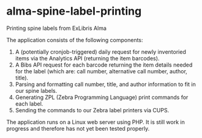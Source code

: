 # alma-spine-label-printing
Printing spine labels from ExLibris Alma

The application consists of the following components:
1. A (potentially cronjob-triggered) daily request for newly inventoried items via the Analytics API (returning the item barcodes).
2. A Bibs API request for each barcode returning the item details needed for the label (which are: call number, alternative call number, author, title).
3. Parsing and formatting call number, title, and author information to fit in our spine labels.
4. Generating ZPL (Zebra Programming Language) print commands for each label.
5. Sending the commands to our Zebra label printers via CUPS.

The application runs on a Linux web server using PHP. It is still work in progress and therefore has not yet been tested properly.

